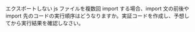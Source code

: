 エクスポートしない js ファイルを複数回 import する場合、import 文の前後や import 先のコードの実行順序はどうなりますか。実証コードを作成し、予想してから実行結果を確認しなさい。
